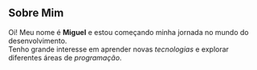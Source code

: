 ## Sobre Mim

Oi! Meu nome é **Miguel** e estou começando minha jornada no mundo do desenvolvimento.  
Tenho grande interesse em aprender novas *tecnologias* e explorar diferentes áreas de *programação*.